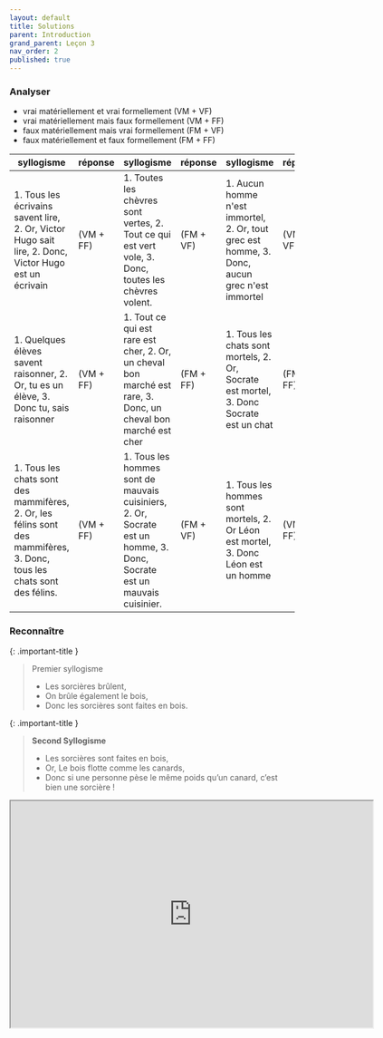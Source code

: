 ```yaml
---
layout: default
title: Solutions
parent: Introduction
grand_parent: Leçon 3
nav_order: 2
published: true
---
```


### Analyser

- vrai matériellement et vrai formellement (VM + VF)
- vrai matériellement mais faux formellement (VM + FF)
- faux matériellement mais vrai formellement (FM + VF)
- faux matériellement et faux formellement (FM + FF)

| syllogisme | réponse | syllogisme | réponse | syllogisme | réponse |  
| ---------- | ---------- | ---------- | ---------- | ---------- | ---------- |  
| 1. Tous les écrivains savent lire, 2. Or, Victor Hugo sait lire, 2. Donc, Victor Hugo est un écrivain |  (VM + FF) | 1. Toutes les chèvres sont vertes, 2. Tout ce qui est vert vole, 3. Donc, toutes les chèvres volent. |  (FM + VF) | 1. Aucun homme n'est immortel, 2. Or, tout grec est homme, 3. Donc, aucun grec n'est immortel |  (VM + VF) |  
| 1. Quelques élèves savent raisonner, 2. Or, tu es un élève, 3. Donc tu, sais raisonner | (VM + FF)  | 1. Tout ce qui est rare est cher, 2. Or, un cheval bon marché est rare,  3. Donc, un cheval bon marché est cher |  (FM + FF) | 1. Tous les chats sont mortels, 2. Or, Socrate est mortel, 3. Donc Socrate est un chat |   (FM + FF) |  
| 1. Tous les chats sont des mammifères, 2. Or, les félins sont des mammifères, 3. Donc, tous les chats sont des félins. |   (VM + FF)  | 1. Tous les hommes sont de mauvais cuisiniers, 2. Or, Socrate est un homme, 3. Donc, Socrate est un mauvais cuisinier. |  (FM + VF)  | 1. Tous les hommes sont mortels, 2. Or Léon est mortel, 3. Donc Léon est un homme |  (VM + FF)  | 

### Reconnaître

{: .important-title }
> Premier syllogisme  
>
> - Les sorcières brûlent,  
> - On brûle également le bois, 
> - Donc les sorcières sont faites en bois.


{: .important-title }
> **Second Syllogisme** 
>  
> - Les sorcières sont faites en bois, 
> - Or, Le bois flotte comme les canards, 
> - Donc si une personne pèse le même poids qu’un canard, c’est bien une sorcière !

<iframe src="https://drive.google.com/file/d/1IRK6w4uQcogMWIs2btniA1-eK4dyT0iu/preview" width="640" height="400" allow="autoplay"></iframe>
